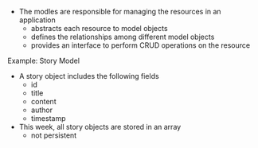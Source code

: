  - The modles are responsible for managing the resources in an application 
	 - abstracts each resource to model objects
	 - defines the relationships among different model objects
	 - provides an interface to perform CRUD operations on the resource

Example: Story Model 
 - A story object includes the following fields
	 - id
	 - title
	 - content
	 - author
	 - timestamp
- This week, all story objects are stored in an array 
	- not persistent